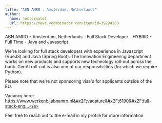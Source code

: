 ```yaml
---
title: "ABN AMRO : Amsterdam, Netherlands"
author:
  name: hectormalot
  url: https://news.ycombinator.com/item?id=39294380
---
```

ABN AMRO - Amsterdam, Netherlands - Full Stack Developer - HYBRID - Full Time - Java and Javascript

We&#x27;re looking for full stack developers with experience in Javascript (VueJS) and Java (Spring Boot). The Innovation Engineering department works on new products and supports new technology roll-out across the bank. GenAI roll-out is also one of our responsibilities (for which we require Python).

Please note that we&#x27;re not sponsoring visa&#x27;s for applicants outside of the EU.

Vacancy here: <a href="https:&#x2F;&#x2F;www.werkenbijabnamro.nl&#x2F;vacature&#x2F;6190&#x2F;full-stack-engineer" rel="nofollow">https:&#x2F;&#x2F;www.werkenbijabnamro.nl&#x2F;vacature&#x2F;6190&#x2F;full-stack-eng...</a>

Feel free to reach out to the e-mail in my profile for more information
